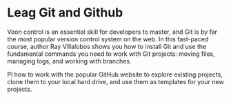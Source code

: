 # Leag Git and Github

Veon control is an essential skill for developers to master, and Git is by far the most popular version control system on the web. In this fast-paced course, author Ray Villalobos shows you how to install Git and use the fundamental commands you need to work with Git projects: moving files, managing logs, and working with branches.

Pl how to work with the popular GitHub website to explore existing projects, clone them to your local hard drive, and use them as templates for your new projects.
